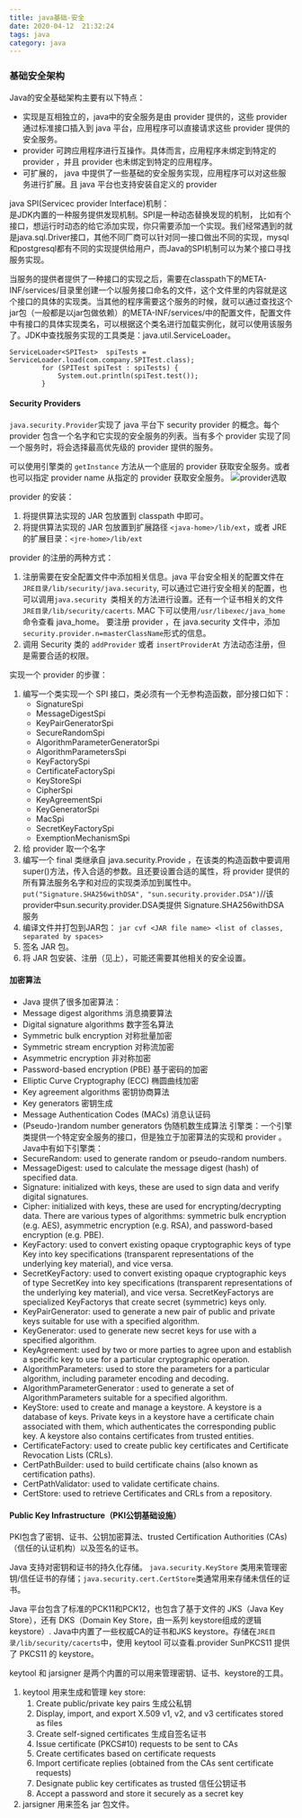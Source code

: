 ```yaml
---
title: java基础-安全
date: 2020-04-12  21:32:24
tags: java
category: java
---
```


### 基础安全架构

Java的安全基础架构主要有以下特点：
+ 实现是互相独立的，java中的安全服务是由 provider 提供的，这些 provider 通过标准接口插入到 java 平台，应用程序可以直接请求这些 provider 提供的安全服务。
+ provider 可跨应用程序进行互操作。具体而言，应用程序未绑定到特定的 provider ，并且 provider 也未绑定到特定的应用程序。
+ 可扩展的， java 中提供了一些基础的安全服务实现，应用程序可以对这些服务进行扩展。且 java 平台也支持安装自定义的 provider

java SPI(Servicec provider Interface)机制：  
是JDK内置的一种服务提供发现机制。SPI是一种动态替换发现的机制， 比如有个接口，想运行时动态的给它添加实现，你只需要添加一个实现。我们经常遇到的就是java.sql.Driver接口，其他不同厂商可以针对同一接口做出不同的实现，mysql和postgresql都有不同的实现提供给用户，而Java的SPI机制可以为某个接口寻找服务实现。

当服务的提供者提供了一种接口的实现之后，需要在classpath下的META-INF/services/目录里创建一个以服务接口命名的文件，这个文件里的内容就是这个接口的具体的实现类。当其他的程序需要这个服务的时候，就可以通过查找这个jar包（一般都是以jar包做依赖）的META-INF/services/中的配置文件，配置文件中有接口的具体实现类名，可以根据这个类名进行加载实例化，就可以使用该服务了。JDK中查找服务实现的工具类是：java.util.ServiceLoader。  

    ServiceLoader<SPITest>  spiTests = ServiceLoader.load(com.company.SPITest.class);
            for (SPITest spiTest : spiTests) {
                System.out.println(spiTest.test());
            }

#### Security Providers
`java.security.Provider`实现了 java 平台下 security provider 的概念。每个 provider 包含一个名字和它实现的安全服务的列表。当有多个 provider 实现了同一个服务时，将会选择最高优先级的 provider 提供的服务。

可以使用引擎类的 `getInstance` 方法从一个底层的 provider 获取安全服务。或者也可以指定 provider name 从指定的 provider 获取安全服务。
![provider选取](/pics/provider-select.jpg)

provider 的安装：
1. 将提供算法实现的 JAR 包放置到 classpath 中即可。
2. 将提供算法实现的 JAR 包放置到扩展路径 `<java-home>/lib/ext`，或者 JRE 的扩展目录：`<jre-home>/lib/ext`

provider 的注册的两种方式：
1. 注册需要在安全配置文件中添加相关信息。java 平台安全相关的配置文件在 `JRE目录/lib/security/java.security`, 可以通过它进行安全相关的配置，也可以调用`java.security `类相关的方法进行设置。还有一个证书相关的文件 `JRE目录/lib/security/cacerts`. MAC 下可以使用`/usr/libexec/java_home`命令查看 java_home。
要注册 provider ，在 java.security 文件中，添加 `security.provider.n=masterClassName`形式的信息。
2. 调用 Security 类的 `addProvider` 或者 `insertProviderAt` 方法动态注册，但是需要合适的权限。

实现一个 provider 的步骤：
1. 编写一个类实现一个 SPI 接口，类必须有一个无参构造函数，部分接口如下：
    + SignatureSpi
    + MessageDigestSpi
    + KeyPairGeneratorSpi
    + SecureRandomSpi
    + AlgorithmParameterGeneratorSpi
    + AlgorithmParametersSpi
    + KeyFactorySpi
    + CertificateFactorySpi
    + KeyStoreSpi
    + CipherSpi
    + KeyAgreementSpi
    + KeyGeneratorSpi
    + MacSpi
    + SecretKeyFactorySpi
    + ExemptionMechanismSpi
2. 给 provider 取一个名字
3. 编写一个 final 类继承自 java.security.Provide ，在该类的构造函数中要调用 super()方法，传入合适的参数。且还要设置合适的属性，将 provider 提供的所有算法服务名字和对应的实现类添加到属性中。
    `put("Signature.SHA256withDSA", "sun.security.provider.DSA")`//该provider中sun.security.provider.DSA类提供 Signature.SHA256withDSA 服务
4. 编译文件并打包到JAR包： `jar cvf <JAR file name> <list of classes, separated by spaces>`
5. 签名 JAR 包。
6. 将 JAR 包安装、注册（见上），可能还需要其他相关的安全设置。

#### 加密算法
+ Java 提供了很多加密算法：
+ Message digest algorithms 消息摘要算法
+ Digital signature algorithms 数字签名算法
+ Symmetric bulk encryption 对称批量加密
+ Symmetric stream encryption 对称流加密
+ Asymmetric encryption 非对称加密
+ Password-based encryption (PBE) 基于密码的加密
+ Elliptic Curve Cryptography (ECC) 椭圆曲线加密
+ Key agreement algorithms 密钥协商算法
+ Key generators 密钥生成
+ Message Authentication Codes (MACs) 消息认证码
+ (Pseudo-)random number generators 伪随机数生成算法
引擎类：一个引擎类提供一个特定安全服务的接口，但是独立于加密算法的实现和 provider 。Java中有如下引擎类：
+ SecureRandom: used to generate random or pseudo-random numbers.
+ MessageDigest: used to calculate the message digest (hash) of specified data.
+ Signature: initialized with keys, these are used to sign data and verify digital signatures.
+ Cipher: initialized with keys, these are used for encrypting/decrypting data. There are various types of algorithms: symmetric bulk encryption (e.g. AES), asymmetric encryption (e.g. RSA), and password-based encryption (e.g. PBE).
+ KeyFactory: used to convert existing opaque cryptographic keys of type Key into key specifications (transparent representations of the underlying key material), and vice versa.
+ SecretKeyFactory: used to convert existing opaque cryptographic keys of type SecretKey into key specifications (transparent representations of the underlying key material), and vice versa. SecretKeyFactorys are specialized KeyFactorys that create secret (symmetric) keys only.
+ KeyPairGenerator: used to generate a new pair of public and private keys suitable for use with a specified algorithm.
+ KeyGenerator: used to generate new secret keys for use with a specified algorithm.
+ KeyAgreement: used by two or more parties to agree upon and establish a specific key to use for a particular cryptographic operation.
+ AlgorithmParameters: used to store the parameters for a particular algorithm, including parameter encoding and decoding.
+ AlgorithmParameterGenerator : used to generate a set of AlgorithmParameters suitable for a specified algorithm.
+ KeyStore: used to create and manage a keystore. A keystore is a database of keys. Private keys in a keystore have a certificate chain associated with them, which authenticates the corresponding public key. A keystore also contains certificates from trusted entities.
+ CertificateFactory: used to create public key certificates and Certificate Revocation Lists (CRLs).
+ CertPathBuilder: used to build certificate chains (also known as certification paths).
+ CertPathValidator: used to validate certificate chains.
+ CertStore: used to retrieve Certificates and CRLs from a repository.

#### Public Key Infrastructure（PKI公钥基础设施）
PKI包含了密钥、证书、公钥加密算法、trusted Certification Authorities (CAs)（信任的认证机构）以及签名的证书。

Java 支持对密钥和证书的持久化存储。 `java.security.KeyStore` 类用来管理密钥/信任证书的存储；`java.security.cert.CertStore`类通常用来存储未信任的证书。

Java 平台包含了标准的PCK11和PCK12，也包含了基于文件的 JKS（Java Key Store），还有 DKS（Domain Key Store，由一系列 keystore组成的逻辑 keystore）. Java中内置了一些权威CA的证书和JKS keystore。存储在`JRE目录/lib/security/cacerts`中，使用 keytool 可以查看.provider SunPKCS11 提供了 PKCS11 的 keystore。

keytool 和 jarsigner 是两个内置的可以用来管理密钥、证书、keystore的工具。  
1. keytool 用来生成和管理 key store:
   1. Create public/private key pairs 生成公私钥
   2. Display, import, and export X.509 v1, v2, and v3 certificates stored as files
   3. Create self-signed certificates 生成自签名证书
   4. Issue certificate (PKCS#10) requests to be sent to CAs
   5. Create certificates based on certificate requests
   6. Import certificate replies (obtained from the CAs sent certificate requests)
   7. Designate public key certificates as trusted 信任公钥证书
   8. Accept a password and store it securely as a secret key
2. jarsigner 用来签名 jar 包文件。